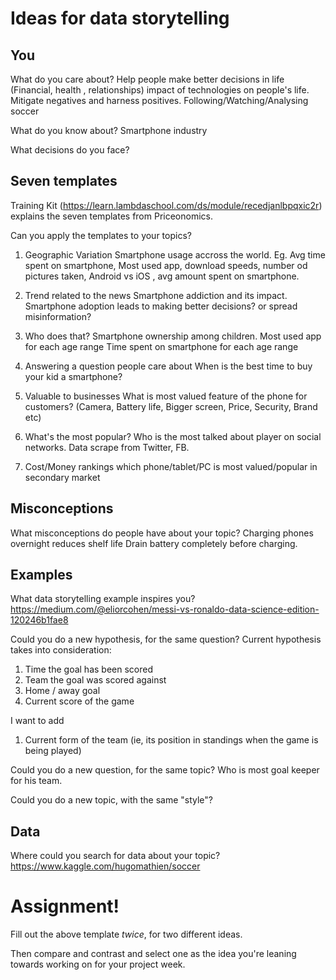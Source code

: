 # Ideas for data storytelling

## You

What do you care about?
Help people make better decisions in life (Financial, health , relationships)
impact of technologies on people's life. Mitigate negatives and harness positives.
Following/Watching/Analysing soccer 

What do you know about?
Smartphone industry

What decisions do you face?


## Seven templates

Training Kit (https://learn.lambdaschool.com/ds/module/recedjanlbpqxic2r) explains the seven templates from Priceonomics.

Can you apply the templates to your topics? 

1. Geographic Variation
Smartphone usage accross the world. Eg. Avg time spent on smartphone, Most used app, download speeds, number od pictures taken, Android vs iOS , avg amount spent on smartphone. 

2. Trend related to the news
Smartphone addiction and its impact.
Smartphone adoption leads to making better decisions? or spread misinformation?

3. Who does that?
Smartphone ownership among children.
Most used app for each age range 
Time spent on smartphone for each age range

4. Answering a question people care about
When is the best time to buy your kid a smartphone? 

5. Valuable to businesses
What is most valued feature of the phone for customers? (Camera, Battery life, Bigger screen, Price, Security, Brand etc)

6. What's the most popular?
Who is the most talked about player on social networks. Data scrape from Twitter, FB. 

7. Cost/Money rankings
which phone/tablet/PC is most valued/popular in secondary market 

## Misconceptions

What misconceptions do people have about your topic?
Charging phones overnight reduces shelf life
Drain battery completely before charging. 

## Examples

What data storytelling example inspires you?
https://medium.com/@eliorcohen/messi-vs-ronaldo-data-science-edition-120246b1fae8 

Could you do a new hypothesis, for the same question?
Current hypothesis takes into consideration:
 1. Time the goal has been scored
 2. Team the goal was scored against
 3. Home / away goal
 4. Current score of the game
 
 I want to add 
 1. Current form of the team (ie, its position in standings when the game is being played)

Could you do a new question, for the same topic?
Who is most goal keeper for his team.

Could you do a new topic, with the same "style"?


## Data

Where could you search for data about your topic?
https://www.kaggle.com/hugomathien/soccer 

# Assignment!

Fill out the above template *twice*, for two different ideas.

Then compare and contrast and select one as the idea you're leaning towards
working on for your project week.
